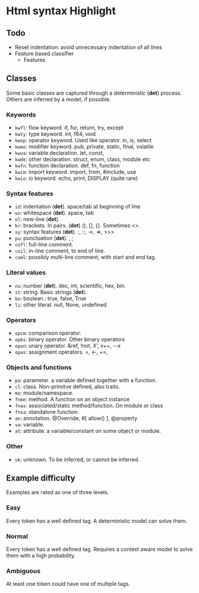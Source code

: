 # Html syntax Highlight

## Todo

- Reset indentation: avoid unnecessary indentation of all lines
- Feature based classifier
  - Features

## Classes

Some basic classes are captured through a deterministic (**det**) process. Others are inferred by a model, if possible.

### Keywords

- `kwfl`: flow keyword. if, for, return, try, except
- `kwty`: type keyword. int, f64, void
- `kwop`: operator keyword. Used like operator. in, is, select
- `kwmo`: modifier keyword. pub, private, static, final, volatile
- `kwva`: variable declaration. let, const,
- `kwde`: other declaration. struct, enum, class, module etc
- `kwfn`: function declaration. def, fn, function
- `kwim`: import keyword. import, from, #include, use
- `kwio`: io keyword. echo, print, DISPLAY (quite rare)

### Syntax features

- `id`: indentation (**det**). space/tab at beginning of line
- `ws`: whitespace (**det**). space, tab
- `nl`: new-line (**det**).
- `br`: brackets. In pairs. (**det**) (), [], {}. Sometimes <>.
- `sy`: syntax features (**det**). :, ::, ->, =>, >>>
- `pu`: punctuation (**det**). , ;
- `cofl`: full-line comment.
- `coil`: in-line comment, to end of line.
- `coml`: possibly multi-line comment, with start and end tag.

### Literal values

- `nu`: number (**det**). dec, int, scientific, hex, bin.
- `st`: string. Basic strings (**det**).
- `bo`: boolean.: true, false, True
- `li`: other literal. null, None, undefined

### Operators

- `opcm`: comparison operator.
- `opbi`: binary operator. Other binary operators
- `opun`: unary operator. &ref, !not, X', x++, --x
- `opas`: assignment operators. =, <-, +=,

### Objects and functions

- `pa`: parameter. a variable defined together with a function.
- `cl`: class. Non-primitve defined, also traits.
- `mo`: module/namespace.
- `fnme`: method. A function on an object instance
- `fnas`: associated/static method/function. On module or class
- `fnsa`: standalone function.
- `an`: annotation. @Override, #[ allow() ], @property
- `va`: variable.
- `at`: attribute. a variable/constant on some object or module.

### Other

- `uk`: unknown. To be inferred, or cannot be inferred.

## Example difficulty

Examples are rated as one of three levels.

### Easy

Every token has a well defined tag. A deterministic model can solve them.

### Normal

Every token has a well defined tag. Requires a context aware model to solve them with a high probability.

### Ambiguous

At least one token could have one of multiple tags.
